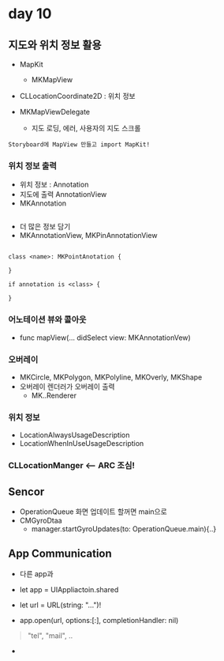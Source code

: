 day 10
======

지도와 위치 정보 활용
---------------------

-	MapKit

	-	MKMapView

-	CLLocationCoordinate2D : 위치 정보

-	MKMapViewDelegate

	-	지도 로딩, 에러, 사용자의 지도 스크롤

```
Storyboard에 MapView 만들고 import MapKit!
```

### 위치 정보 출력

-	위치 정보 : Annotation
-	지도에 출력 AnnotationView
-	MKAnnotation

```

```

-	더 많은 정보 담기
-	MKAnnotationView, MKPinAnnotationView

```

class <name>: MKPointAnotation {

}

if annotation is <class> {

}

```

### 어노테이션 뷰와 콜아웃

-	func mapView(... didSelect view: MKAnnotationVew)

### 오버레이

-	MKCircle, MKPolygon, MKPolyline, MKOverly, MKShape
-	오버레이 렌더러가 오버레이 출력
	-	MK..Renderer

### 위치 정보

-	LocationAlwaysUsageDescription
-	LocationWhenInUseUsageDescription

### CLLocationManger <-- ARC 조심!

Sencor
------

-	OperationQueue 화면 업데이트 할꺼면 main으로
-	CMGyroDtaa
	-	manager.startGyroUpdates(to: OperationQueue.main){..}

App Communication
-----------------

-	다른 app과

-	let app = UIAppliactoin.shared

-	let url = URL(string: "...")!

-	app.open(url, options:\[:], completionHandler: nil)

> "tel", "mail", ..

-
